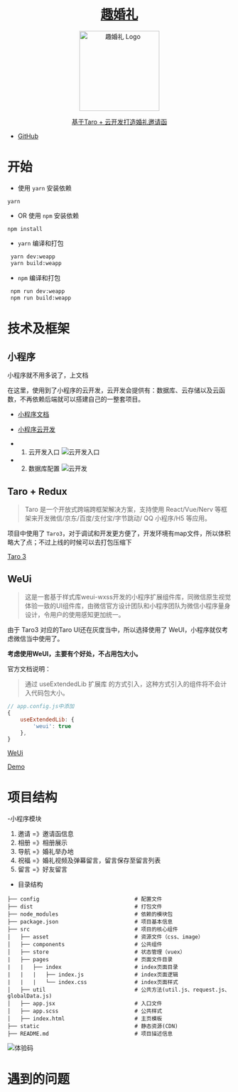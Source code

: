 
<h1 align="center">
  <a href="https://github.com/wforguo/wedding-app" title="趣婚礼">趣婚礼</a>
</h1>

<p align="center">
  <a href="https://github.com/wforguo/wedding-app" title="趣婚礼"><img alt="趣婚礼 Logo" src="https://forguo-1302175274.cos.ap-shanghai.myqcloud.com/wedding/assets/img/logo.png" width="180"></a>
</p>

<p align="center">
    <a href="https://github.com/wforguo/wedding-app" title="趣婚礼">基于Taro + 云开发打造婚礼邀请函</a>
</p>


- [GitHub](https://github.com/wforguo/wedding-app)


# 开始

- 使用 `yarn` 安装依赖
 
 `yarn`

- OR 使用 `npm` 安装依赖

 `npm install`

- `yarn` 编译和打包

```bash
 yarn dev:weapp
 yarn build:weapp
```

- `npm` 编译和打包

```bash
 npm run dev:weapp
 npm run build:weapp
```

# 技术及框架

## 小程序

小程序就不用多说了，上文档

在这里，使用到了小程序的云开发，云开发会提供有：数据库、云存储以及云函数，不再依赖后端就可以搭建自己的一整套项目。

*  [小程序文档](https://developers.weixin.qq.com/miniprogram/dev)
*  [小程序云开发](https://developers.weixin.qq.com/miniprogram/dev/wxcloud/basis/getting-started.html)

* 1. 云开发入口
![云开发入口](https://imgconvert.csdnimg.cn/aHR0cHM6Ly82NjZmLWZvcmd1by0wOTc5YTEtMTI1MTg4NjI1My50Y2IucWNsb3VkLmxhL3N0YXRpYy9pbWdzL2VudGVyLnBuZw)

* 2. 数据库配置
![云开发](https://imgconvert.csdnimg.cn/aHR0cHM6Ly82NjZmLWZvcmd1by0wOTc5YTEtMTI1MTg4NjI1My50Y2IucWNsb3VkLmxhL3N0YXRpYy9pbWdzL2Nsb3VkLnBuZw)

## Taro + Redux

> Taro 是一个开放式跨端跨框架解决方案，支持使用 React/Vue/Nerv 等框架来开发微信/京东/百度/支付宝/字节跳动/ QQ 小程序/H5 等应用。

项目中使用了 `Taro3`，对于调试和开发更方便了，开发环境有map文件，所以体积略大了点；不过上线的时候可以去打包压缩下

[Taro 3](https://taro-docs.jd.com/taro/docs/README)

## WeUi

> 这是一套基于样式库weui-wxss开发的小程序扩展组件库，同微信原生视觉体验一致的UI组件库，由微信官方设计团队和小程序团队为微信小程序量身设计，令用户的使用感知更加统一。

由于 Taro3 对应的Taro UI还在灰度当中，所以选择使用了 WeUI，小程序就仅考虑微信当中使用了。

**考虑使用WeUI，主要有个好处，不占用包大小。**

官方文档说明：

> 通过 useExtendedLib 扩展库 的方式引入，这种方式引入的组件将不会计入代码包大小。

```js
// app.config.js中添加
{
    useExtendedLib: {
        'weui': true
    },    
}
```

[WeUi](https://developers.weixin.qq.com/miniprogram/dev/extended/weui/)

[Demo](https://github.com/wechat-miniprogram/weui-miniprogram/tree/master/tools/demo)

# 项目结构

 -小程序模块

1. 邀请 =》邀请函信息
2. 相册 =》相册展示
3. 导航 =》婚礼举办地
4. 祝福 =》婚礼视频及弹幕留言，留言保存至留言列表
5. 留言 =》好友留言

- 目录结构


```
├── config                              # 配置文件
├── dist                                # 打包文件
├── node_modules                        # 依赖的模块包
├── package.json                        # 项目基本信息
├── src                                 # 项目的核心组件
│   ├── asset                           # 资源文件（css、image）
│   ├── components                      # 公共组件
│   ├── store                           # 状态管理（vuex）
|   ├── pages                           # 页面文件目录
|   |   ├── index                       # index页面目录
|   |   |   ├── index.js                # index页面逻辑
|   |   |   └── index.css               # index页面样式
│   ├── util                            # 公共方法(util.js、request.js、globalData.js)
│   ├── app.jsx                         # 入口文件
│   ├── app.scss                        # 公共样式
│   ├── index.html                      # 主页模板
├── static                              # 静态资源(CDN)
├── README.md                           # 项目描述信息

```


![体验码](https://imgconvert.csdnimg.cn/aHR0cHM6Ly82NjZmLWZvcmd1by0wOTc5YTEtMTI1MTg4NjI1My50Y2IucWNsb3VkLmxhL3N0YXRpYy9pbWdzL3dlZGRpbmcucG5n)

# 遇到的问题
